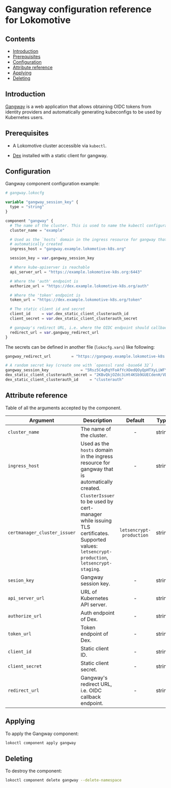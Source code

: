 # Gangway configuration reference for Lokomotive

## Contents

* [Introduction](#introduction)
* [Prerequisites](#prerequisites)
* [Configuration](#configuration)
* [Attribute reference](#attribute-reference)
* [Applying](#applying)
* [Deleting](#deleting)

## Introduction

[Gangway](https://github.com/heptiolabs/gangway) is a web application that allows obtaining OIDC
tokens from identity providers and automatically generating kubeconfigs to be used by Kubernetes
users.

## Prerequisites

* A Lokomotive cluster accessible via `kubectl`.

* [Dex](dex.md) installed with a static client for gangway.

## Configuration

Gangway component configuration example:

```tf
# gangway.lokocfg

variable "gangway_session_key" {
  type = "string"
}

component "gangway" {
  # The name of the cluster. This is used to name the kubectl configuration context.
  cluster_name = "example"

  # Used as the `hosts` domain in the ingress resource for gangway that is
  # automatically created
  ingress_host = "gangway.example.lokomotive-k8s.org"

  session_key = var.gangway_session_key

  # Where kube-apiserver is reachable
  api_server_url = "https://example.lokomotive-k8s.org:6443"

  # Where the 'auth' endpoint is
  authorize_url = "https://dex.example.lokomotive-k8s.org/auth"

  # Where the 'token' endpoint is
  token_url = "https://dex.example.lokomotive-k8s.org/token"

  # The static client id and secret
  client_id     = var.dex_static_client_clusterauth_id
  client_secret = var.dex_static_client_clusterauth_secret

  # gangway's redirect URL, i.e. where the OIDC endpoint should callback to
  redirect_url = var.gangway_redirect_url
}
```

The secrets can be defined in another file (`lokocfg.vars`) like following:

```tf
gangway_redirect_url         = "https://gangway.example.lokomotive-k8s.org/callback"

# A random secret key (create one with `openssl rand -base64 32`)
gangway_session_key              = "5Rsz5C4qRqYFoAfYcXOedQOyQpHTXyLiWFYvtjwjtm0="
dex_static_client_clusterauth_secret = "2KBvQkjOZdc3iHt4KSb9GUECdenH/VDl04TwMdSyPcs="
dex_static_client_clusterauth_id     = "clusterauth"
```
## Attribute reference

Table of all the arguments accepted by the component.

| Argument                     | Description                                                                                                                                   |         Default          |  Type  | Required |
|------------------------------|-----------------------------------------------------------------------------------------------------------------------------------------------|:------------------------:|:------:|:--------:|
| `cluster_name`               | The name of the cluster.                                                                                                                      |            -             | string |   true   |
| `ingress_host`               | Used as the `hosts` domain in the ingress resource for gangway that is automatically created.                                                 |            -             | string |   true   |
| `certmanager_cluster_issuer` | `ClusterIssuer` to be used by cert-manager while issuing TLS certificates. Supported values: `letsencrypt-production`, `letsencrypt-staging`. | `letsencrypt-production` | string |  false   |
| `sesion_key`                 | Gangway session key.                                                                                                                          |            -             | string |   true   |
| `api_server_url`             | URL of Kubernetes API server.                                                                                                                 |            -             | string |   true   |
| `authorize_url`              | Auth endpoint of Dex.                                                                                                                         |            -             | string |   true   |
| `token_url`                  | Token endpoint of Dex.                                                                                                                        |            -             | string |   true   |
| `client_id`                  | Static client ID.                                                                                                                             |            -             | string |   true   |
| `client_secret`              | Static client secret.                                                                                                                         |            -             | string |   true   |
| `redirect_url`               | Gangway's redirect URL, i.e. OIDC callback endpoint.                                                                                          |            -             | string |   true   |


## Applying

To apply the Gangway component:

```bash
lokoctl component apply gangway
```
## Deleting

To destroy the component:

```bash
lokoctl component delete gangway --delete-namespace
```

